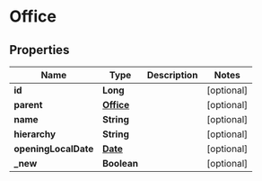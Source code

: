 

# Office

## Properties

Name | Type | Description | Notes
------------ | ------------- | ------------- | -------------
**id** | **Long** |  |  [optional]
**parent** | [**Office**](Office.md) |  |  [optional]
**name** | **String** |  |  [optional]
**hierarchy** | **String** |  |  [optional]
**openingLocalDate** | [**Date**](Date.md) |  |  [optional]
**_new** | **Boolean** |  |  [optional]



